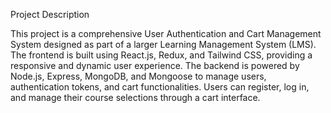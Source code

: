 Project Description

This project is a comprehensive User Authentication and Cart Management System designed as part of a larger Learning Management System (LMS). The frontend is built using React.js, Redux, and Tailwind CSS, providing a responsive and dynamic user experience. The backend is powered by Node.js, Express, MongoDB, and Mongoose to manage users, authentication tokens, and cart functionalities. Users can register, log in, and manage their course selections through a cart interface.
